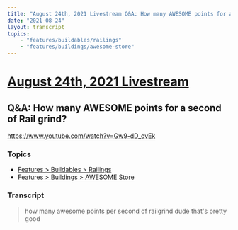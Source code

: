 ```yaml
---
title: "August 24th, 2021 Livestream Q&A: How many AWESOME points for a second of Rail grind?"
date: "2021-08-24"
layout: transcript
topics:
    - "features/buildables/railings"
    - "features/buildings/awesome-store"
---
```

# [August 24th, 2021 Livestream](../2021-08-24.md)
## Q&A: How many AWESOME points for a second of Rail grind?
https://www.youtube.com/watch?v=Gw9-dD_ovEk

### Topics
* [Features > Buildables > Railings](../topics/features/buildables/railings.md)
* [Features > Buildings > AWESOME Store](../topics/features/buildings/awesome-store.md)

### Transcript

> how many awesome points per second of railgrind dude that's pretty good
